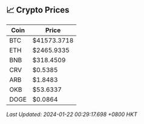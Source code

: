 ## 📈 Crypto Prices

| Coin | Price |
| ---- | ----- |
| BTC | $41573.3718 |
| ETH | $2465.9335 |
| BNB | $318.4509 |
| CRV | $0.5385 |
| ARB | $1.8483 |
| OKB | $53.6337 |
| DOGE | $0.0864 |

_Last Updated: 2024-01-22 00:29:17.698 +0800 HKT_